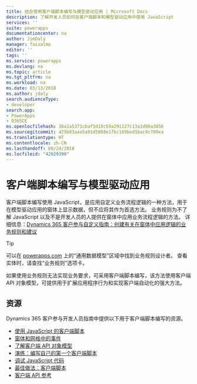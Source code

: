 ```yaml
---
title: 结合使用客户端脚本编写与模型驱动应用 | Microsoft Docs
description: 了解开发人员如何在客户端脚本和模型驱动应用中使用 JavaScript
services: ''
suite: powerapps
documentationcenter: na
author: JimDaly
manager: faisalmo
editor: ''
tags: ''
ms.service: powerapps
ms.devlang: na
ms.topic: article
ms.tgt_pltfrm: na
ms.workload: na
ms.date: 03/13/2018
ms.author: jdaly
search.audienceType:
- developer
search.app:
- PowerApps
- D365CE
ms.openlocfilehash: 38a1a5371cbaf5d10c59a291127c13a1d00a3056
ms.sourcegitcommit: 429b83aaa5a91d5868e1fbc169bed1bac0c709ea
ms.translationtype: HT
ms.contentlocale: zh-CN
ms.lasthandoff: 08/24/2018
ms.locfileid: "42829390"
---
```

# <a name="client-scripting-with-model-driven-apps"></a>客户端脚本编写与模型驱动应用

客户端脚本编写使用 JavaScript，是应用自定义业务流程逻辑的一种方法，用于在模型驱动应用的窗体上显示数据，但不应将其作为首选方法。 业务规则为不了解 JavaScript 以及不是开发人员的人提供在窗体中应用业务流程逻辑的方法。 详细信息：[Dynamics 365 客户参与自定义指南：创建有关在窗体中应用逻辑的业务规则和建议](/dynamics365/customer-engagement/customize/create-business-rules-recommendations-apply-logic-form)

> [!TIP]
> 可以在 [powerapps.com](http://web.powerapps.com?utm_source=padocs&utm_medium=linkinadoc&utm_campaign=referralsfromdoc) 上的“通用数据模型”区域中找到业务规则设计者。 查看实体时，请查找“业务规则”选项卡。

如果使用业务规则无法实现业务要求，可采用客户端脚本编写，该方法使用客户端 API 对象模型，可提供用于扩展应用程序行为和实现客户端自动化的强大方法。

## <a name="resources"></a>资源

Dynamics 365 客户参与开发人员指南中提供以下用于客户端脚本编写的资源。

- [使用 JavaScript 的客户端脚本](/dynamics365/customer-engagement/developer/clientapi/client-scripting)
- [窗体和网格中的事件](/dynamics365/customer-engagement/developer/clientapi/events-forms-grids)
- [了解客户端 API 对象模型](/dynamics365/customer-engagement/developer/clientapi/understand-clientapi-object-model)
- [演练：编写自己的第一个客户端脚本](/dynamics365/customer-engagement/developer/clientapi/walkthrough-write-your-first-client-script)
- [调试 JavaScript 代码](/dynamics365/customer-engagement/developer/clientapi/debug-javascript-code)
- [最佳做法：客户端脚本](/dynamics365/customer-engagement/developer/clientapi/client-scripting-best-practices)
- [客户端 API 参考](/dynamics365/customer-engagement/developer/clientapi/reference)

